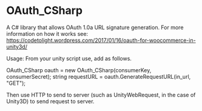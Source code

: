 # OAuth_CSharp
A C# library that allows OAuth 1.0a URL signature generation. For more information on how it works see: https://codetolight.wordpress.com/2017/01/16/oauth-for-woocommerce-in-unity3d/

Usage:
From your unity script use, add as follows.

OAuth_CSharp oauth = new OAuth_CSharp(consumerKey, consumerSecret);
string requestURL = oauth.GenerateRequestURL(in_url, "GET");

Then use HTTP to send to server (such as UnityWebRequest, in the case of Unity3D) to send request to server.
